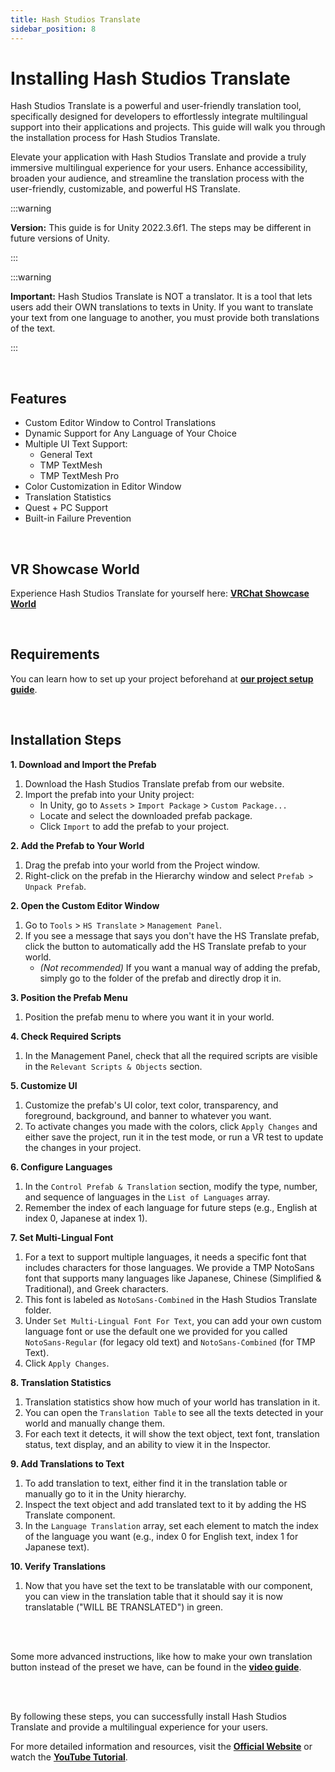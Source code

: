 ```yaml
---
title: Hash Studios Translate
sidebar_position: 8
---
```


# Installing Hash Studios Translate

Hash Studios Translate is a powerful and user-friendly translation tool, specifically designed for developers to effortlessly integrate multilingual support into their applications and projects. This guide will walk you through the installation process for Hash Studios Translate.

Elevate your application with Hash Studios Translate and provide a truly immersive multilingual experience for your users. Enhance accessibility, broaden your audience, and streamline the translation process with the user-friendly, customizable, and powerful HS Translate.

:::warning

**Version:** This guide is for Unity 2022.3.6f1. The steps may be different in future versions of Unity.

:::

:::warning

**Important:** Hash Studios Translate is NOT a translator. It is a tool that lets users add their OWN translations to texts in Unity. If you want to translate your text from one language to another, you must provide both translations of the text.

:::

<br/>

## Features

- Custom Editor Window to Control Translations
- Dynamic Support for Any Language of Your Choice
- Multiple UI Text Support:
  - General Text
  - TMP TextMesh
  - TMP TextMesh Pro
- Color Customization in Editor Window
- Translation Statistics
- Quest + PC Support
- Built-in Failure Prevention

<br/>

## VR Showcase World

Experience Hash Studios Translate for yourself here: **[VRChat Showcase World](https://vrchat.com/home/world/wrld_67f8dba5-bc0d-4e64-8967-387c4f334559)**

<br/>

## Requirements

You can learn how to set up your project beforehand at **[our project setup guide](/docs/general-concepts/settingupudon)**.

<br/>

## Installation Steps

**1. Download and Import the Prefab**

1. Download the Hash Studios Translate prefab from our website.
2. Import the prefab into your Unity project:
   - In Unity, go to `Assets` > `Import Package` > `Custom Package...`
   - Locate and select the downloaded prefab package.
   - Click `Import` to add the prefab to your project.

**2. Add the Prefab to Your World**

1. Drag the prefab into your world from the Project window.
2. Right-click on the prefab in the Hierarchy window and select `Prefab > Unpack Prefab`.

**2. Open the Custom Editor Window**

1. Go to `Tools` > `HS Translate` > `Management Panel`.
2. If you see a message that says you don't have the HS Translate prefab, click the button to automatically add the HS Translate prefab to your world.
   - *(Not recommended)* If you want a manual way of adding the prefab, simply go to the folder of the prefab and directly drop it in.

**3. Position the Prefab Menu**

1. Position the prefab menu to where you want it in your world.

**4. Check Required Scripts**

1. In the Management Panel, check that all the required scripts are visible in the `Relevant Scripts & Objects` section.

**5. Customize UI**

1. Customize the prefab's UI color, text color, transparency, and foreground, background, and banner to whatever you want.
2. To activate changes you made with the colors, click `Apply Changes` and either save the project, run it in the test mode, or run a VR test to update the changes in your project.

**6. Configure Languages**

1. In the `Control Prefab & Translation` section, modify the type, number, and sequence of languages in the `List of Languages` array.
2. Remember the index of each language for future steps (e.g., English at index 0, Japanese at index 1).

**7. Set Multi-Lingual Font**

1. For a text to support multiple languages, it needs a specific font that includes characters for those languages. We provide a TMP NotoSans font that supports many languages like Japanese, Chinese (Simplified & Traditional), and Greek characters.
2. This font is labeled as `NotoSans-Combined` in the Hash Studios Translate folder.
3. Under `Set Multi-Lingual Font For Text`, you can add your own custom language font or use the default one we provided for you called `NotoSans-Regular` (for legacy old text) and `NotoSans-Combined` (for TMP Text).
4. Click `Apply Changes`.

**8. Translation Statistics**

1. Translation statistics show how much of your world has translation in it.
2. You can open the `Translation Table` to see all the texts detected in your world and manually change them.
3. For each text it detects, it will show the text object, text font, translation status, text display, and an ability to view it in the Inspector.

**9. Add Translations to Text**

1. To add translation to text, either find it in the translation table or manually go to it in the Unity hierarchy.
2. Inspect the text object and add translated text to it by adding the HS Translate component.
3. In the `Language Translation` array, set each element to match the index of the language you want (e.g., index 0 for English text, index 1 for Japanese text).

**10. Verify Translations**

1. Now that you have set the text to be translatable with our component, you can view in the translation table that it should say it is now translatable ("WILL BE TRANSLATED") in green.

<br/><br/>

Some more advanced instructions, like how to make your own translation button instead of the preset we have, can be found in the **[video guide](https://www.youtube.com/watch?v=MgpKjftnJhw&t=38s)**.

<br/><br/>

By following these steps, you can successfully install Hash Studios Translate and provide a multilingual experience for your users.

For more detailed information and resources, visit the **[Official Website](https://hashstudiosllc.com/hashstudiostranslate)** or watch the **[YouTube Tutorial](https://www.youtube.com/watch?v=MgpKjftnJhw&t=38s)**.
